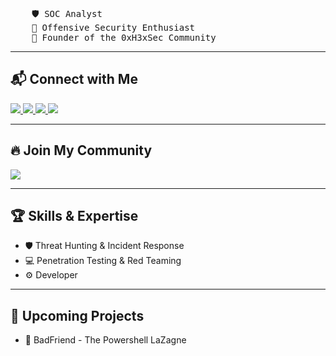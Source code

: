 <br>

<pre>
    🛡️ SOC Analyst
    🎯 Offensive Security Enthusiast
    🚀 Founder of the 0xH3xSec Community
</pre>

<hr>

<h2> 📬 Connect with Me </h2>

<p>
    <a href="https://www.youtube.com/@3lle_0x0/videos" target="_blank">
        <img src="https://img.shields.io/badge/YouTube-FF0000?style=for-the-badge&logo=youtube&logoColor=white">
    </a>
    <a href="https://github.com/3lle-lucas" target="_blank">
        <img src="https://img.shields.io/badge/GitHub-100000?style=for-the-badge&logo=github&logoColor=white">
    </a>
    <a href="https://lucasquintao.it" target="_blank">
        <img src="https://img.shields.io/badge/Personal%20Website-1E90FF?style=for-the-badge&logo=internet-explorer&logoColor=white">
    </a>
    <a href="https://www.linkedin.com/in/lucasrogerquintao/" target="_blank">
        <img src="https://img.shields.io/badge/LinkedIn-0077B5?style=for-the-badge&logo=linkedin&logoColor=white">
    </a>
</p>

<hr>

<h2> 🔥 Join My Community </h2>
<p>
    <a href="https://discord.com/invite/ZRf5PJYGMk" target="_blank">
        <img src="https://img.shields.io/badge/Discord-5865F2?style=for-the-badge&logo=discord&logoColor=white">
    </a>
</p>

<hr>

<h2> 🏆 Skills & Expertise </h2>
<ul>
    <li>🛡️ Threat Hunting & Incident Response</li>
    <li>💻 Penetration Testing & Red Teaming</li>
    <li>⚙️ Developer</li>
</ul>

<hr>

<h2> 📅 Upcoming Projects </h2>
<ul>
    <li>🚀 BadFriend - The Powershell LaZagne</li>
</ul>
